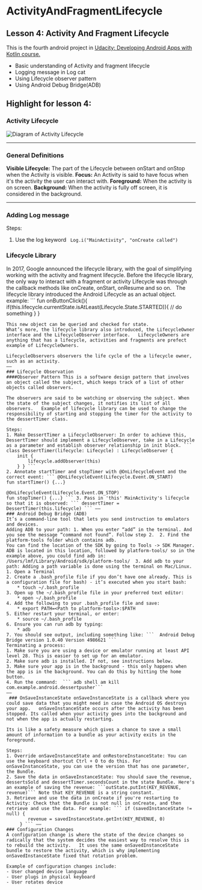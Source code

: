 # ActivityAndFragmentLifecycle
## Lesson 4: Activity And Fragment Lifecycle
This is the fourth android project in [Udacity: Developing Android Apps with Kotlin course.](https://classroom.udacity.com/courses/ud9012)
- Basic understanding of Activity and fragment lifecycle 
- Logging message in Log cat 
- Using Lifecycle observer pattern 
- Using Android Debug Bridge(ADB) 

## Highlight for lesson 4:
### Activity Lifecycle 
![Diagram of Activity Lifecycle](https://developer.android.com/codelabs/kotlin-android-training-lifecycles-logging/img/9be2255ff49e0af8.png)

----
### General Definitions
**Visible Lifecycle:** The part of the Lifecycle between onStart and onStop when the Activity is visible.
**Focus:** An Activity is said to have focus when it's the activity the user can interact with.
**Foreground:** When the activity is on screen.
**Background:** When the activity is fully off screen, it is considered in the background.

----
### Adding Log message 
Steps:
1. Use the log keyword ``` Log.i("MainActivity", "onCreate called") ```
### Lifecycle Library 
In 2017, Google announced the lifecycle library, with the goal of simplifying working with the activity and fragment lifecycle. 
Before the lifecycle library, the only way to interact with a fragment or activity Lifecycle was through the callback methods like onCreate, onStart, onResume and so on.   The lifecycle library introduced the Android Lifecycle as an actual object.  example: ```
fun onButtonClick(){
if(this.lifecycle.currentState.isAtLeast(Lifecycle.State.STARTED)){
// do something 
}
}
```
This new object can be queried and checked for state. 
What’s more, the lifecycle library also introduced, the LifecycleOwner interface and the LifecycleObserver interface.   LifecycleOwners are anything that has a lifecycle, activities and fragments are prefect example of LifecycleOwners.

LifecycleObservers observers the life cycle of the a lifecycle owner, such as an activity. 
——
### Lifecycle Observation 
####Observer Pattern This is a software design pattern that involves an object called the subject, which keeps track of a list of other objects called observers. 

The observers are said to be watching or observing the subject. When the state of the subject changes, it notifies its list of all observers.   Example of lifecycle library can be used to change the responsibility of starting and stopping the timer for the activity to the dessertTimer class. 

Steps:
1. Make DessertTimer a LifecycleObserver: In order to achieve this, DessertTimer should implement a LifecycleObserver, take in a Lifecycle as a parameter and establish observer relationship in init block. ``` class DessertTimer(lifecycle: Lifecycle) : LifecycleObserver {
    init {
        lifecycle.addObserver(this)
    } } ```
2. Annotate startTimer and stopTimer with @OnLifecycleEvent and the correct event: ``` @OnLifecycleEvent(Lifecycle.Event.ON_START)
fun startTimer() {...}

@OnLifecycleEvent(Lifecycle.Event.ON_STOP)
fun stopTimer() {...} ``` 3. Pass in 'this' MainActivity's lifecycle so that it is observed: ``` dessertTimer = DessertTimer(this.lifecycle) ``` ——
### Android Debug Bridge (ADB)
It’s a command-line tool that lets you send instruction to emulators and devices. 
Adding ADB to your path: 1. When you enter “add” in the terminal. And you see the message “command not found”. Follow step 2.  2. Find the platform-tools folder which contains adb. 
You can find the location of the SDK by going to Tools -> SDK Manager. ADB is located in this location, followed by platform-tools/ so in the example above, you could find adb in:
/Users/lmf/Library/Android/sdk/platform-tools/  3. Add adb to your path: Adding a path variable is done using the terminal on Mac/Linux.
1. Open a Terminal
2. Create a .bash_profile file if you don’t have one already. This is a configuration file for bash) - it’s executed when you start bash:
    * touch ~/.bash_profile
3. Open up the ~/.bash_profile file in your preferred text editor:
    * open ~/.bash_profile
4. Add the following to your .bash_profile file and save:
    * export PATH=<Path to platform-tools>:$PATH
5. Either restart your terminal, or enter:
    * source ~/.bash_profile
6. Ensure you can run adb by typing:
    * adb
7. You should see output, including something like: ```  Android Debug Bridge version 1.0.40 Version 4986621 ``` 
Terminating a process:
1. Make sure you are using a device or emulator running at least API level 28. This is easier to set up for an emulator.
2. Make sure adb is installed. If not, see instructions below.
3. Make sure your app is in the background - this only happens when the app is in the background. You can do this by hitting the home button.
4. Run the command:  ``` adb shell am kill com.example.android.dessertpusher```
——
 ### OnSaveInstanceState onSaveInstanceState is a callback where you could save data that you might need in case the Android OS destroys your app.   onSaveInstanceState occurs after the activity has been stopped. Its called when your activity goes into the background and not when the app is actually restarting. 

Its is like a safety measure which gives a chance to save a small amount of information to a bundle as your activity exits in the foreground. 

Steps:
1. Override onSaveInstanceState and onRestoreInstanceState: You can use the keyboard shortcut Ctrl + O to do this. For onSaveInstanceState, you can use the version that has one parameter, the Bundle.
2. Save the data in onSaveInstanceState: You should save the revenue, dessertsSold and dessertTimer.secondsCount in the state Bundle. Here's an example of saving the revenue: ```outState.putInt(KEY_REVENUE, revenue)``` Note that KEY_REVENUE is a string constant.
3. Retrieve and use the data in onCreate if you're restarting to Activity: Check that the Bundle is not null in onCreate, and then retrieve and use the data. For example: ``` if (savedInstanceState != null) {
        revenue = savedInstanceState.getInt(KEY_REVENUE, 0)
     } ``` ——
### Configuration Changes
A configuration change is where the state of the device changes so radically that the system decides the easiest way to resolve this is to rebuild the activity.   It uses the same onSavedInstanceState bundle to restore the activity, which is why implementing onSavedInstanceState fixed that rotation problem. 

Example of configuration changes include:
- User changed device language
- User plugs in physical keyboard
- User rotates device 
